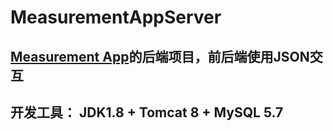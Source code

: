 # MeasurementAppServer
## [Measurement App](https://github.com/Mwuqiu/Measurement-Application)的后端项目，前后端使用JSON交互
## 开发工具： JDK1.8 + Tomcat 8 + MySQL 5.7
